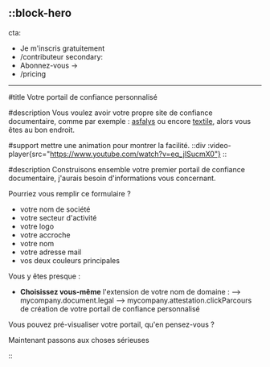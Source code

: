 ::block-hero
---
cta:
  - Je m'inscris gratuitement
  - /contributeur
secondary:
  - Abonnez-vous →
  - /pricing
---


#title
Votre portail de confiance personnalisé

#description
Vous voulez avoir votre propre site de confiance documentaire, comme par exemple : [asfalys](https://asfalys.document.legal) ou encore [textile](https://textile.document.legal), alors vous êtes au bon endroit.

#support
mettre une animation pour montrer la facilité. 
  ::div
    :video-player{src="https://www.youtube.com/watch?v=eq_jISucmX0"}
  ::

#description
Construisons ensemble votre premier portail de confiance documentaire, j'aurais besoin d'informations vous concernant.

Pourriez vous remplir ce formulaire ?
- votre nom de société
- votre secteur d'activité
- votre logo
- votre accroche
- votre nom
- votre adresse mail
- vos deux couleurs principales

Vous y êtes presque :
- **Choisissez vous-même** l'extension de votre nom de domaine :
--> mycompany.document.legal
--> mycompany.attestation.clickParcours de création de votre portail de confiance personnalisé

Vous pouvez pré-visualiser votre portail, qu'en pensez-vous ?

Maintenant passons aux choses sérieuses 

::




